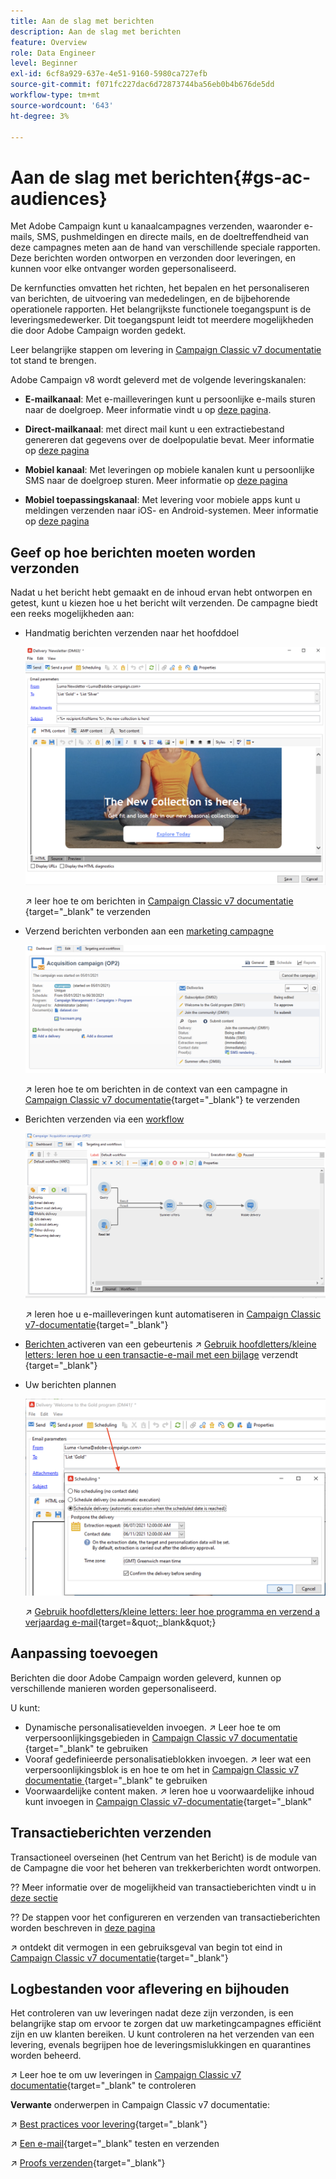 ```yaml
---
title: Aan de slag met berichten
description: Aan de slag met berichten
feature: Overview
role: Data Engineer
level: Beginner
exl-id: 6cf8a929-637e-4e51-9160-5980ca727efb
source-git-commit: f071fc227dac6d72873744ba56eb0b4b676de5dd
workflow-type: tm+mt
source-wordcount: '643'
ht-degree: 3%

---
```


# Aan de slag met berichten{#gs-ac-audiences}

Met Adobe Campaign kunt u kanaalcampagnes verzenden, waaronder e-mails, SMS, pushmeldingen en directe mails, en de doeltreffendheid van deze campagnes meten aan de hand van verschillende speciale rapporten. Deze berichten worden ontworpen en verzonden door leveringen, en kunnen voor elke ontvanger worden gepersonaliseerd.

De kernfuncties omvatten het richten, het bepalen en het personaliseren van berichten, de uitvoering van mededelingen, en de bijbehorende operationele rapporten. Het belangrijkste functionele toegangspunt is de leveringsmedewerker. Dit toegangspunt leidt tot meerdere mogelijkheden die door Adobe Campaign worden gedekt.

Leer belangrijke stappen om levering in [Campaign Classic v7 documentatie](https://experienceleague.adobe.com/docs/campaign-classic/using/sending-messages/key-steps-when-creating-a-delivery/steps-about-delivery-creation-steps.html) tot stand te brengen.

Adobe Campaign v8 wordt geleverd met de volgende leveringskanalen:

* **E-mailkanaal**: Met e-mailleveringen kunt u persoonlijke e-mails sturen naar de doelgroep. Meer informatie vindt u op [deze pagina](../send/email.md).

* **Direct-mailkanaal**: met direct mail kunt u een extractiebestand genereren dat gegevens over de doelpopulatie bevat.  Meer informatie op [deze pagina](../send/direct-mail.md)

* **Mobiel kanaal**: Met leveringen op mobiele kanalen kunt u persoonlijke SMS naar de doelgroep sturen.  Meer informatie op [deze pagina](../send/sms.md)

* **Mobiel toepassingskanaal**: Met levering voor mobiele apps kunt u meldingen verzenden naar iOS- en Android-systemen.  Meer informatie op [deze pagina](../send/push.md)

<!--
* **LINE channel**: LINE deliveries let you send messages on LINE, an instant messaging application available on all smartphones. Learn more in [this page](../send/line.md)
-->

## Geef op hoe berichten moeten worden verzonden

Nadat u het bericht hebt gemaakt en de inhoud ervan hebt ontworpen en getest, kunt u kiezen hoe u het bericht wilt verzenden. De campagne biedt een reeks mogelijkheden aan:

* Handmatig berichten verzenden naar het hoofddoel

   ![](assets/send-email.png)

   ↗️ leer hoe te om berichten in [Campaign Classic v7 documentatie ](https://experienceleague.adobe.com/docs/campaign-classic/using/sending-messages/sending-emails/sending-an-email/sending-messages.html){target=&quot;_blank&quot; te verzenden

* Verzend berichten verbonden aan een [marketing campagne](campaigns.md)

   ![](assets/deliveries-in-a-campaign.png)

   ↗️ leren hoe te om berichten in de context van een campagne in [Campaign Classic v7 documentatie](https://experienceleague.adobe.com/docs/campaign-classic/using/orchestrating-campaigns/orchestrate-campaigns/marketing-campaign-deliveries.html){target=&quot;_blank&quot;} te verzenden

* Berichten verzenden via een [workflow](../config/workflows.md)

   ![](assets/send-in-a-wf.png)

   ↗️ leren hoe u e-mailleveringen kunt automatiseren in [Campaign Classic v7-documentatie](https://experienceleague.adobe.com/docs/campaign-classic/using/automating-with-workflows/action-activities/delivery.html){target=&quot;_blank&quot;}

* [Berichten ](../send/transactional.md) activeren van een gebeurtenis ↗️  [Gebruik hoofdletters/kleine letters: leren hoe u een transactie-e-mail met een bijlage](https://experienceleague.adobe.com/docs/campaign-classic/using/transactional-messaging/transactional-email-with-attachments.html?lang=en) verzendt {target=&quot;_blank&quot;}

* Uw berichten plannen

   ![](assets/schedule-send.png)

   ↗️ [Gebruik hoofdletters/kleine letters: leer hoe programma en verzend a verjaardag e-mail](https://experienceleague.adobe.com/docs/campaign-classic/using/automating-with-workflows/use-cases/deliveries/sending-a-birthday-email.html?){target=&quot;_blank&quot;}


## Aanpassing toevoegen

Berichten die door Adobe Campaign worden geleverd, kunnen op verschillende manieren worden gepersonaliseerd.

U kunt:

* Dynamische personalisatievelden invoegen.
↗️ Leer hoe te om verpersoonlijkingsgebieden in [Campaign Classic v7 documentatie ](https://experienceleague.adobe.com/docs/campaign-classic/using/sending-messages/personalizing-deliveries/personalization-fields.html){target=&quot;_blank&quot; te gebruiken
* Vooraf gedefinieerde personalisatieblokken invoegen.
↗️ leer wat een verpersoonlijkingsblok is en hoe te om het in [Campaign Classic v7 documentatie ](https://experienceleague.adobe.com/docs/campaign-classic/using/sending-messages/personalizing-deliveries/personalization-blocks.html){target=&quot;_blank&quot; te gebruiken
* Voorwaardelijke content maken.
↗️ leren hoe u voorwaardelijke inhoud kunt invoegen in [Campaign Classic v7-documentatie](https://experienceleague.adobe.com/docs/campaign-classic/using/sending-messages/personalizing-deliveries/conditional-content.html){target=&quot;_blank&quot;

## Transactieberichten verzenden

Transactioneel overseinen (het Centrum van het Bericht) is de module van de Campagne die voor het beheren van trekkerberichten wordt ontworpen.

?? Meer informatie over de mogelijkheid van transactieberichten vindt u in [deze sectie](../dev/architecture.md#transac-msg-archi)

?? De stappen voor het configureren en verzenden van transactieberichten worden beschreven in [deze pagina](../send/transactional.md)

↗️ ontdekt dit vermogen in een gebruiksgeval van begin tot eind in [Campaign Classic v7 documentatie](https://experienceleague.adobe.com/docs/campaign-classic/using/transactional-messaging/transactional-email-with-attachments.html){target=&quot;_blank&quot;}

## Logbestanden voor aflevering en bijhouden

Het controleren van uw leveringen nadat deze zijn verzonden, is een belangrijke stap om ervoor te zorgen dat uw marketingcampagnes efficiënt zijn en uw klanten bereiken. U kunt controleren na het verzenden van een levering, evenals begrijpen hoe de leveringsmislukkingen en quarantines worden beheerd.

↗️ Leer hoe te om uw leveringen in [Campaign Classic v7 documentatie](https://experienceleague.adobe.com/docs/campaign-classic/using/sending-messages/monitoring-deliveries/about-delivery-monitoring.html#sending-messages){target=&quot;_blank&quot; te controleren


**Verwante** onderwerpen in Campaign Classic v7 documentatie:

↗️ [Best practices voor levering](https://experienceleague.adobe.com/docs/campaign-classic/using/sending-messages/key-steps-when-creating-a-delivery/delivery-bestpractices/delivery-best-practices.html){target=&quot;_blank&quot;}

↗️ [Een e-mail](https://experienceleague.adobe.com/docs/campaign-classic/using/sending-messages/sending-emails/sending-an-email/sending-messages.html){target=&quot;_blank&quot; testen en verzenden

↗️ [Proofs verzenden](https://experienceleague.adobe.com/docs/campaign-classic/using/sending-messages/key-steps-when-creating-a-delivery/steps-validating-the-delivery.html){target=&quot;_blank&quot;}
